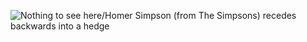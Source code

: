 <p align="center">

![Nothing to see here/Homer Simpson (from The Simpsons) recedes backwards into a hedge](https://memecrunch.com/meme/BQRMS/nothing-to-see-here/image.gif?w=400&c=1)

</p>

<!--
**Drezeilez/Drezeilez** is a ✨ _special_ ✨ repository because its `README.md` (this file) appears on your GitHub profile.

Here are some ideas to get you started:

- 🔭 I’m currently working on ...
- 🌱 I’m currently learning ...
- 👯 I’m looking to collaborate on ...
- 🤔 I’m looking for help with ...
- 💬 Ask me about ...
- 📫 How to reach me: ...
- 😄 Pronouns: ...
- ⚡ Fun fact: ...
-->
